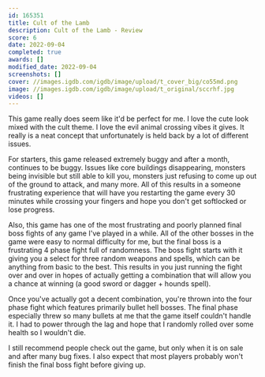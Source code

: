 ```yaml
---
id: 165351
title: Cult of the Lamb
description: Cult of the Lamb - Review
score: 6
date: 2022-09-04
completed: true
awards: []
modified_date: 2022-09-04
screenshots: []
cover: //images.igdb.com/igdb/image/upload/t_cover_big/co55md.png
image: //images.igdb.com/igdb/image/upload/t_original/sccrhf.jpg
videos: []
---
```

This game really does seem like it'd be perfect for me. I love the cute look mixed with the cult theme. I love the evil animal crossing vibes it gives. It really is a neat concept that unfortunately is held back by a lot of different issues.

For starters, this game released extremely buggy and after a month, continues to be buggy. Issues like core buildings disappearing, monsters being invisible but still able to kill you, monsters just refusing to come up out of the ground to attack, and many more. All of this results in a someone frustrating experience that will have you restarting the game every 30 minutes while crossing your fingers and hope you don't get softlocked or lose progress.

Also, this game has one of the most frustrating and poorly planned final boss fights of any game I've played in a while. All of the other bosses in the game were easy to normal difficulty for me, but the final boss is a frustrating 4 phase fight full of randomness. The boss fight starts with it giving you a select for three random weapons and spells, which can be anything from basic to the best. This results in you just running the fight over and over in hopes of actually getting a combination that will allow you a chance at winning (a good sword or dagger + hounds spell). 

Once you've actually got a decent combination, you're thrown into the four phase fight which features primarily bullet hell bosses. The final phase especially threw so many bullets at me that the game itself couldn't handle it. I had to power through the lag and hope that I randomly rolled over some health so I wouldn't die.

I still recommend people check out the game, but only when it is on sale and after many bug fixes. I also expect that most players probably won't finish the final boss fight before giving up.